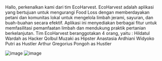 Hallo, perkenalkan kami dari tim EcoHarvest. EcoHarvest adalah aplikasi yang bertujuan untuk mengurangi Food Loss dengan memberdayakan petani dan komunitas lokal untuk mengelola limbah jerami, sayuran, dan buah-buahan secara efektif. Aplikasi ini menyediakan berbagai fitur untuk memfasilitasi pemanfaatan limbah dan mendukung praktik pertanian berkelanjutan. Tim EcoHarvest beranggotakan 4 orang, yaitu : 
Hildatul Wardah as Hacker
Qolbul Muzaki as Hipster
Anastasia Ardhiani Widyoko Putri as Hustler
Arthur Gregorius Pongoh as Hustler

![image](https://github.com/Hilda006/EcoHarvest/assets/156156790/2ecf4558-cf1f-479b-ab25-2621e7b0b449)
![image](https://github.com/Hilda006/EcoHarvest/assets/156156790/846c9f7c-b909-4c2a-83b5-3108b32b31c7)

